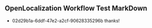 ## OpenLocalization Workflow Test MarkDown
* 02d29b1a-6ddf-47e2-a2cf-90628335296b thanks!

<!--HONumber=Aug16_HO4-->


